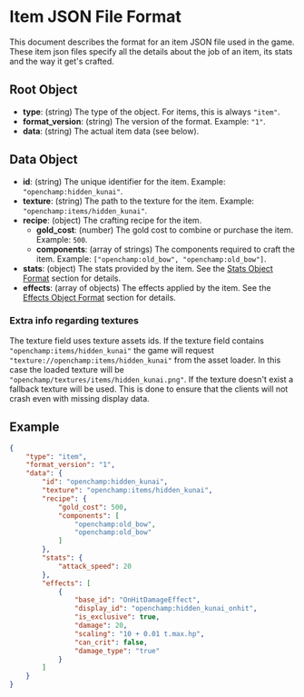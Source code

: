 # Item JSON File Format

This document describes the format for an item JSON file used in the game.
These item json files specify all the details about the job of an item, its stats and the way it get's crafted.

## Root Object

- **type**: (string) The type of the object. For items, this is always `"item"`.
- **format_version**: (string) The version of the format. Example: `"1"`.
- **data**: (string) The actual item data (see below).

## Data Object

- **id**: (string) The unique identifier for the item. Example: `"openchamp:hidden_kunai"`.
- **texture**: (string) The path to the texture for the item. Example: `"openchamp:items/hidden_kunai"`.
- **recipe**: (object) The crafting recipe for the item.
  - **gold_cost**: (number) The gold cost to combine or purchase the item. Example: `500`.
  - **components**: (array of strings) The components required to craft the item. Example: `["openchamp:old_bow", "openchamp:old_bow"]`.
- **stats**: (object) The stats provided by the item. See the [Stats Object Format](stats.md) section for details.
- **effects**: (array of objects) The effects applied by the item. See the [Effects Object Format](effects.md) section for details.

### Extra info regarding textures

The texture field uses texture assets ids.
If the texture field contains `"openchamp:items/hidden_kunai"` the game will request `"texture://openchamp:items/hidden_kunai"` from the asset loader.
In this case the loaded texture will be `"openchamp/textures/items/hidden_kunai.png"`.
If the texture doesn't exist a fallback texture will be used.
This is done to ensure that the clients will not crash even with missing display data.

## Example

```json
{
    "type": "item",
    "format_version": "1",
    "data": {
        "id": "openchamp:hidden_kunai",
        "texture": "openchamp:items/hidden_kunai",
        "recipe": {
            "gold_cost": 500,
            "components": [
                "openchamp:old_bow",
                "openchamp:old_bow"
            ]
        },
        "stats": {
            "attack_speed": 20
        },
        "effects": [
            {
                "base_id": "OnHitDamageEffect",
                "display_id": "openchamp:hidden_kunai_onhit",
                "is_exclusive": true,
                "damage": 20,
                "scaling": "10 + 0.01 t.max.hp",
                "can_crit": false,
                "damage_type": "true"
            }
        ]
    }
}
```